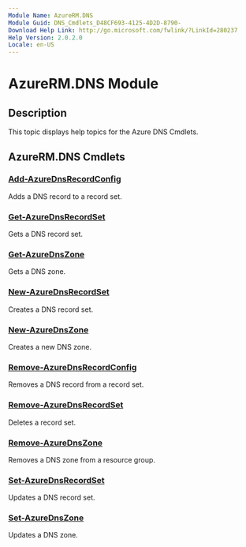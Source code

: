 ```yaml
---
Module Name: AzureRM.DNS
Module Guid: DNS_Cmdlets_D48CF693-4125-4D2D-8790-
Download Help Link: http://go.microsoft.com/fwlink/?LinkId=280237
Help Version: 2.0.2.0
Locale: en-US
---
```


# AzureRM.DNS Module
## Description
This topic displays help topics for the Azure DNS Cmdlets. 

## AzureRM.DNS Cmdlets
### [Add-AzureDnsRecordConfig](.\Add-AzureDnsRecordConfig.md)
Adds a DNS record to a record set.


### [Get-AzureDnsRecordSet](.\Get-AzureDnsRecordSet.md)
Gets a DNS record set.


### [Get-AzureDnsZone](.\Get-AzureDnsZone.md)
Gets a DNS zone.


### [New-AzureDnsRecordSet](.\New-AzureDnsRecordSet.md)
Creates a DNS record set.


### [New-AzureDnsZone](.\New-AzureDnsZone.md)
Creates a new DNS zone.


### [Remove-AzureDnsRecordConfig](.\Remove-AzureDnsRecordConfig.md)
Removes a DNS record from a record set.


### [Remove-AzureDnsRecordSet](.\Remove-AzureDnsRecordSet.md)
Deletes a record set.


### [Remove-AzureDnsZone](.\Remove-AzureDnsZone.md)
Removes a DNS zone from a resource group.


### [Set-AzureDnsRecordSet](.\Set-AzureDnsRecordSet.md)
Updates a DNS record set.


### [Set-AzureDnsZone](.\Set-AzureDnsZone.md)
Updates a DNS zone.



